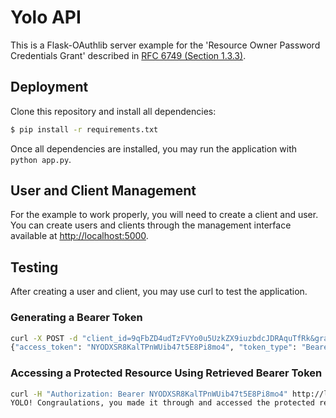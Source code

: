 # Yolo API

This is a Flask-OAuthlib server example for the 'Resource Owner Password Credentials Grant' described in [RFC 6749 (Section 1.3.3)](http://tools.ietf.org/html/rfc6749#section-1.3.3).

## Deployment

Clone this repository and install all dependencies:

```bash
$ pip install -r requirements.txt
```

Once all dependencies are installed, you may run the application with `python app.py`.

## User and Client Management

For the example to work properly, you will need to create a client and user. You can create users and clients through the management interface available at [http://localhost:5000](http://localhost:5000).

## Testing

After creating a user and client, you may use curl to test the application.

### Generating a Bearer Token

```bash
curl -X POST -d "client_id=9qFbZD4udTzFVYo0u5UzkZX9iuzbdcJDRAquTfRk&grant_type=password&username=jonas&password=pass" http://localhost:5000/oauth/token
{"access_token": "NYODXSR8KalTPnWUib47t5E8Pi8mo4", "token_type": "Bearer", "refresh_token": "s6L6OPL2bnKSRSbgQM3g0wbFkJB4ML", "scope": ""}
```

### Accessing a Protected Resource Using Retrieved Bearer Token

```bash
curl -H "Authorization: Bearer NYODXSR8KalTPnWUib47t5E8Pi8mo4" http://localhost:5000/yolo
YOLO! Congraulations, you made it through and accessed the protected resource!
```

